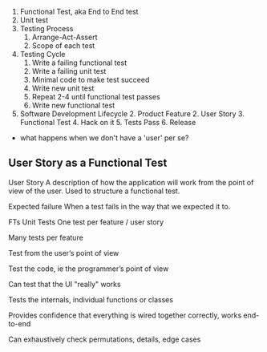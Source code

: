 1. Functional Test, aka End to End test
2. Unit test
3. Testing Process
    1. Arrange-Act-Assert
    2. Scope of each test
4. Testing Cycle
    1. Write a failing functional test
    2. Write a failing unit test
    3. Minimal code to make test succeed
    4. Write new unit test
    5. Repeat 2-4 until functional test passes
    6. Write new functional test
5. Software Development Lifecycle 
    2. Product Feature
    2. User Story
    3. Functional Test
    4. Hack on it
    5. Tests Pass
    6. Release

- what happens when we don't have a 'user' per se?
## User Story as a Functional Test


User Story
A description of how the application will work from the point of view of the user. Used to structure a functional test.

Expected failure
When a test fails in the way that we expected it to.

FTs	Unit Tests
One test per feature / user story

Many tests per feature

Test from the user’s point of view

Test the code, ie the programmer’s point of view

Can test that the UI "really" works

Tests the internals, individual functions or classes

Provides confidence that everything is wired together correctly, works end-to-end

Can exhaustively check permutations, details, edge cases

